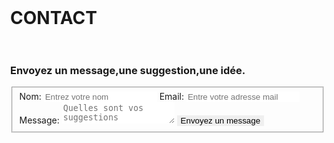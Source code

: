 <html>
  <div id ="contact">
    <h1>CONTACT</h1>
    <br></br>
    <h3>Envoyez un message,une suggestion,une idée.</h3>
    <style>
     body,div,h1,formfieldset,input,textarea {
       margin:0;
       padding;0;
       border:0;
       outline :none;
       }
    </style>
    <form action="#" method="post">
      <fieldset>
       <label for "name">Nom:</label>
       <input type ="text" id="name" placeholder="Entrez votre nom"/>
       <label for ="email">Email:</label>
       <input type ="email" id="email" placeholder="Entre votre adresse mail"/>
       <label for ="message">Message:</label>
          <textarea id "message" placeholder="Quelles sont vos suggestions"></textarea>
       <input type ="submit"value ="Envoyez un message" />
      </fieldset>
    </form>
  </div>
  </html>
       
      
      
      
      
     

        
      


